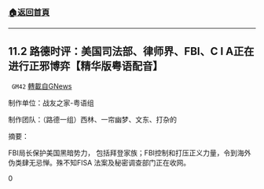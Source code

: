 ###  [:house:返回首頁](https://github.com/ourhimalayas/txt)
---

## 11.2 路德时评：美国司法部、律师界、FBI、C I A正在进行正邪博弈【精华版粤语配音】
` GM42` [轉載自GNews](https://gnews.org/zh-hans/538215/)

制作单位：战友之家-粤语组

制作团队：（路德一组）西林、一帘幽梦、文东、打杂的



摘要：

FBI局长保护美国黑暗势力， 包括拜登家族；FBI控制和打压正义力量，令到海外伪类肆无忌惮。殊不知FISA 法案及秘密调查部门正在收网。

0
